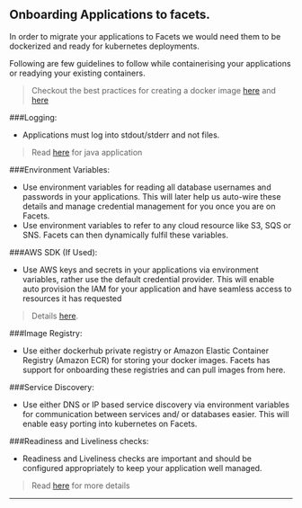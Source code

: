 ## Onboarding Applications to facets.

In order to migrate your applications to Facets we would need them to be dockerized and ready for kubernetes deployments.

Following are few guidelines to follow while containerising your applications or readying your existing containers.

> Checkout the best practices for creating a docker image [here](https://cloud.google.com/solutions/best-practices-for-building-containers) and [here](https://docs.docker.com/develop/dev-best-practices/)

###Logging:
 - Applications must log into stdout/stderr and not files. 
 >Read [here](https://howtodoinjava.com/log4j/log4j-console-appender-example/) for java application

###Environment Variables:
 - Use environment variables for reading all database usernames and passwords in your applications. This will later help us auto-wire these details and manage credential management for you once you are on Facets.
 - Use environment variables to refer to any cloud resource like S3, SQS or SNS. Facets can then dynamically fulfil these variables.

###AWS SDK (If Used):
 - Use AWS keys and secrets in your applications via environment variables, rather use the default credential provider.  This will enable auto provision the IAM for your application and have seamless access to resources it has requested
 >Details [here](https://docs.aws.amazon.com/sdk-for-java/v1/developer-guide/credentials.html).

###Image Registry:
 - Use either dockerhub private registry or Amazon Elastic Container Registry (Amazon ECR) for storing your docker images. Facets has support for onboarding these registries and can pull images from here.

###Service Discovery:
 - Use either DNS or IP based service discovery via environment variables for communication between services and/ or databases easier. This will enable easy porting into kubernetes on Facets.
 
###Readiness and Liveliness checks:
 - Readiness and Liveliness checks are important and should be configured appropriately to keep your application well managed. 
 >Read [here](https://cloud.google.com/blog/products/containers-kubernetes/kubernetes-best-practices-setting-up-health-checks-with-readiness-and-liveness-probes) for more details
----